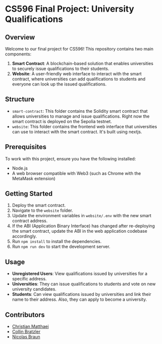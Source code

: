 # CS596 Final Project: University Qualifications

## Overview

Welcome to our final project for CS596! This repository contains two main components:

1. **Smart Contract**: A blockchain-based solution that enables universities to securely issue qualifications to their students.
2. **Website**: A user-friendly web interface to interact with the smart contract, where universities can add qualifications to students and everyone can look up the issued qualifications.

## Structure

- `smart-contract`: This folder contains the Solidity smart contract that allows universities to manage and issue qualifications. Right now the smart contract is deployed on the Sepolia testnet.
- `website`: This folder contains the frontend web interface that universities can use to interact with the smart contract. It's built using nextjs.

## Prerequisites

To work with this project, ensure you have the following installed:

- Node.js
- A web browser compatible with Web3 (such as Chrome with the MetaMask extension)

## Getting Started

1. Deploy the smart contract.
2. Navigate to the `website` folder.
3. Update the environment variables in `website/.env` with the new smart contract address.
4. If the ABI (Application Binary Interface) has changed after re-deploying the smart contract, update the ABI in the web application codebase accordingly.
5. Run `npm install` to install the dependencies.
6. Run `npm run dev` to start the development server.

## Usage

- **Unregistered Users**: View qualifications issued by universities for a specific address.
- **Universities**: They can issue qualifications to students and vote on new university candidates.
- **Students**: Can view qualifications issued by universities and link their name to their address. Also, they can apply to become a university.

## Contributors

- [Christian Matthaei](https://github.com/Chrissydrx)
- [Collin Bratzler](https://github.com/collinbratzler)
- [Nicolas Braun](https://github.com/NicolasKmbr)
